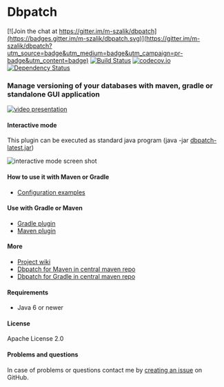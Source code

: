 Dbpatch
========

[![Join the chat at https://gitter.im/m-szalik/dbpatch](https://badges.gitter.im/m-szalik/dbpatch.svg)](https://gitter.im/m-szalik/dbpatch?utm_source=badge&utm_medium=badge&utm_campaign=pr-badge&utm_content=badge)
[![Build Status](https://travis-ci.org/m-szalik/dbpatch.svg?branch=master)](https://travis-ci.org/m-szalik/dbpatch)
[![codecov.io](https://codecov.io/github/m-szalik/dbpatch/coverage.svg?branch=master)](https://codecov.io/github/m-szalik/dbpatch?branch=master)
[![Dependency Status](https://www.versioneye.com/user/projects/56e2d92edf573d00472cd2a3/badge.svg?style=flat)](https://www.versioneye.com/user/projects/56e2d92edf573d00472cd2a3)

### Manage versioning of your databases with maven, gradle or standalone GUI application

[![video presentation](http://img.youtube.com/vi/hD5ACGfmkM4/0.jpg)](http://www.youtube.com/watch?v=hD5ACGfmkM4)


#### Interactive mode
This plugin can be executed as standard java program (java -jar [dbpatch-latest.jar](https://github.com/m-szalik/dbpatch/wiki/releases/dbpatch-latest.jar))

![interactive mode screen shot](https://github.com/m-szalik/dbpatch/wiki/resources/dbpatch-interactive-screen.png)

#### How to use it with Maven or Gradle
 * [Configuration examples](https://github.com/m-szalik/dbpatch/tree/master/how-to-use-example)

#### Use with Gradle or Maven
 * [Gradle plugin](https://github.com/m-szalik/dbpatch/blob/master/how-to-use-example/with-gradle/build.gradle)
 * [Maven plugin](https://github.com/m-szalik/dbpatch/tree/master/how-to-use-example/with-maven)

#### More
 * [Project wiki](https://github.com/m-szalik/dbpatch-maven-plugin/wiki)
 * [Dbpatch for Maven in central maven repo ](http://search.maven.org/#search|ga|1|a%3A%22dbpatch-maven-plugin%22)
 * [Dbpatch for Gradle in central maven repo ](http://search.maven.org/#search|ga|1|a%3A%22dbpatch-gradle-plugin%22)

#### Requirements
 * Java 6 or newer
 
#### License
Apache License 2.0

#### Problems and questions
In case of problems or questions contact me by [creating an issue](https://github.com/m-szalik/dbpatch-maven-plugin/issues/new) on GitHub.

